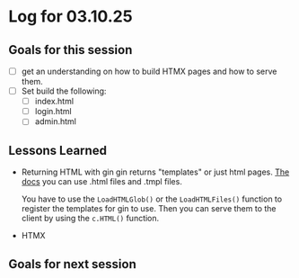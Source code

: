 # Log for 03.10.25

## Goals for this session

- [ ] get an understanding on how to build HTMX pages and how to serve them.
- [ ] Set build the following:
  - [ ] index.html
  - [ ] login.html
  - [ ] admin.html

## Lessons Learned

- Returning HTML with gin
  gin returns "templates" or just html pages. [The docs](https://gin-gonic.com/docs/examples/html-rendering/) you can use .html files and .tmpl files.

  You have to use the `LoadHTMLGlob()` or the `LoadHTMLFiles()` function to register the templates for gin to use. Then you can serve them to the client by using the `c.HTML()` function.

- HTMX

## Goals for next session
